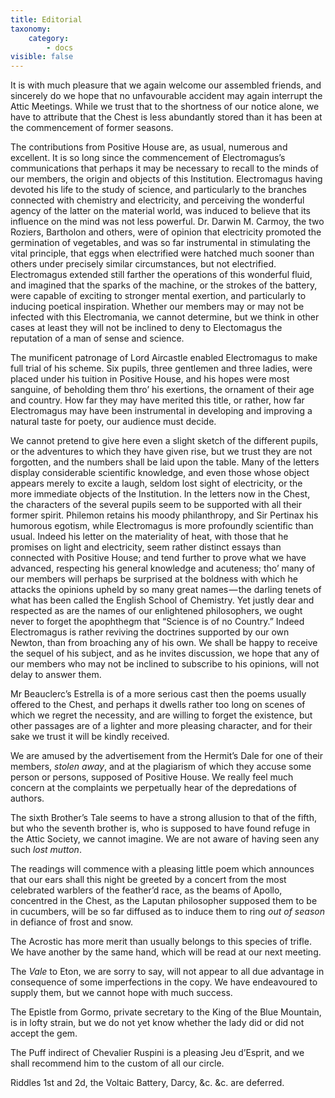 ```yaml
---
title: Editorial
taxonomy:
    category:
        - docs
visible: false
---
```


It is with much pleasure that we again welcome our assembled friends, and sincerely do we hope that no unfavourable accident may again interrupt the Attic Meetings. While we trust that to the shortness of our notice alone, we have to attribute that the Chest is less abundantly stored than it has been at the commencement of former seasons.  

The contributions from Positive House are, as usual, numerous and excellent. It is so long since the commencement of Electromagus’s communications that perhaps it may be necessary to recall to the minds of our members, the origin and objects of this Institution. Electromagus having devoted his life to the study of science, and particularly to the branches connected with chemistry and electricity, and perceiving the wonderful agency of the latter on the material world, was induced to believe that its influence on the mind was not less powerful. Dr. Darwin M. Carmoy, the two Roziers, Bartholon and others, were of opinion that electricity promoted the germination of vegetables, and was so far instrumental in stimulating the vital principle, that eggs when electrified were hatched much sooner than others under precisely similar circumstances, but not electrified. Electromagus extended still farther the operations of this wonderful fluid, and imagined that the sparks of the machine, or the strokes of the battery, were capable of exciting to stronger mental exertion, and particularly to inducing poetical inspiration. Whether our members may or may not be infected with this Electromania, we cannot determine, but we think in other cases at least they will not be inclined to deny to Electomagus the reputation of a man of sense and science.  

The munificent patronage of Lord Aircastle enabled Electromagus to make full trial of his scheme. Six pupils, three gentlemen and three ladies, were placed under his tuition in Positive House, and his hopes were most sanguine, of beholding them thro’ his exertions, the ornament of their age and country. How far they may have merited this title, or rather, how far Electromagus may have been instrumental in developing and improving a natural taste for poety, our audience must decide.

We cannot pretend to give here even a slight sketch of the different pupils, or the adventures to which they have given rise, but we trust they are not forgotten, and the numbers shall be laid upon the table. Many of the letters display considerable scientific knowledge, and even those whose object appears merely to excite a laugh, seldom lost sight of electricity, or the more immediate objects of the Institution. In the letters now in the Chest, the characters of the several pupils seem to be supported with all their former spirit. Philemon retains his moody philanthropy, and Sir Pertinax his humorous egotism, while Electromagus is more profoundly scientific than usual. Indeed his letter on the materiality of heat, with those that he promises on light and electricity, seem rather distinct essays than connected with Positive House; and tend further to prove what we have advanced, respecting his general knowledge and acuteness; tho’ many of our members will perhaps be surprised at the boldness with which he attacks the opinions upheld by so many great names — the darling tenets of what has been called the English School of Chemistry. Yet justly dear and respected as are the names of our enlightened philosophers, we ought never to forget the apophthegm that “Science is of no Country.” Indeed Electromagus is rather reviving the doctrines supported by our own Newton, than from broaching any of his own. We shall be happy to receive the sequel of his subject, and as he invites discussion, we hope that any of our members who may not be inclined to subscribe to his opinions, will not delay to answer them.  

Mr Beauclerc’s Estrella is of a more serious cast then the poems usually offered to the Chest, and perhaps it dwells rather too long on scenes of which we regret the necessity, and are willing to forget the existence, but other passages are of a lighter and more pleasing character, and for their sake we trust it will be kindly received.

We are amused by the advertisement from the Hermit’s Dale for one of their members, *stolen away*, and at the plagiarism of which they accuse some person or persons, supposed of Positive House. We really feel much concern at the complaints we perpetually hear of the depredations of authors.  

The sixth Brother’s Tale seems to have a strong allusion to that of the fifth, but who the seventh brother is, who is supposed to have found refuge in the Attic Society, we cannot imagine. We are not aware of having seen any such *lost mutton*.  

The readings will commence with a pleasing little poem which announces that our ears shall this night be greeted by a concert from the most celebrated warblers of the feather’d race, as the beams of Apollo, concentred in the Chest, as the Laputan philosopher supposed them to be in cucumbers, will be so far diffused as to induce them to ring *out of season* in defiance of frost and snow.  

The Acrostic has more merit than usually belongs to this species of trifle. We have another by the same hand, which will be read at our next meeting.  

The *Vale* to Eton, we are sorry to say, will not appear to all due advantage in consequence of some imperfections in the copy. We have endeavoured to supply them, but we cannot hope with much success.  

The Epistle from Gormo, private secretary to the King of the Blue Mountain, is in lofty strain, but we do not yet know whether the lady did or did not accept the gem.  

The Puff indirect of Chevalier Ruspini is a pleasing Jeu d’Esprit, and we shall recommend him to the custom of all our circle.  

Riddles 1st and 2d, the Voltaic Battery, Darcy, &c. &c. are deferred.
